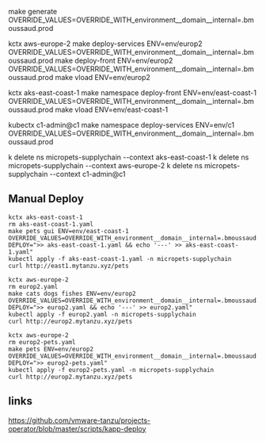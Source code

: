 
make generate OVERRIDE_VALUES=OVERRIDE_WITH_environment__domain__internal=.bmoussaud.prod


kctx aws-europe-2
make deploy-services ENV=env/europ2 OVERRIDE_VALUES=OVERRIDE_WITH_environment__domain__internal=.bmoussaud.prod
make deploy-front ENV=env/europ2 OVERRIDE_VALUES=OVERRIDE_WITH_environment__domain__internal=.bmoussaud.prod
make vload ENV=env/europ2

kctx aks-east-coast-1
make namespace deploy-front ENV=env/east-coast-1 OVERRIDE_VALUES=OVERRIDE_WITH_environment__domain__internal=.bmoussaud.prod
make vload ENV=env/east-coast-1


kubectx c1-admin@c1
make namespace deploy-services ENV=env/c1 OVERRIDE_VALUES=OVERRIDE_WITH_environment__domain__internal=.bmoussaud.prod


k delete ns micropets-supplychain --context aks-east-coast-1
k delete ns micropets-supplychain --context aws-europe-2
k delete ns micropets-supplychain --context c1-admin@c1


## Manual Deploy

```
kctx aks-east-coast-1
rm aks-east-coast-1.yaml
make pets gui ENV=env/east-coast-1 OVERRIDE_VALUES=OVERRIDE_WITH_environment__domain__internal=.bmoussaud.prod DEPLOY=">> aks-east-coast-1.yaml && echo '---' >> aks-east-coast-1.yaml"
kubectl apply -f aks-east-coast-1.yaml -n micropets-supplychain
curl http://east1.mytanzu.xyz/pets
```

```
kctx aws-europe-2
rm europ2.yaml
make cats dogs fishes ENV=env/europ2 OVERRIDE_VALUES=OVERRIDE_WITH_environment__domain__internal=.bmoussaud.prod DEPLOY=">> europ2.yaml && echo '---' >> europ2.yaml"
kubectl apply -f europ2.yaml -n micropets-supplychain
curl http://europ2.mytanzu.xyz/pets
```

```
kctx aws-europe-2
rm europ2-pets.yaml
make pets ENV=env/europ2 OVERRIDE_VALUES=OVERRIDE_WITH_environment__domain__internal=.bmoussaud.prod DEPLOY=">> europ2-pets.yaml"
kubectl apply -f europ2-pets.yaml -n micropets-supplychain
curl http://europ2.mytanzu.xyz/pets
```


## links

https://github.com/vmware-tanzu/projects-operator/blob/master/scripts/kapp-deploy
